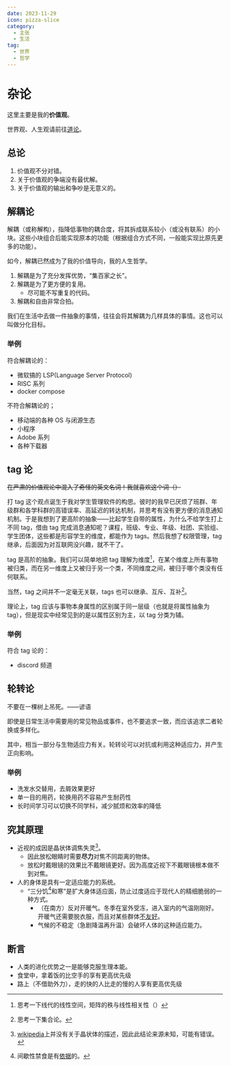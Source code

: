 ```yaml
---
date: 2023-11-29
icon: pizza-slice
category:
  - 主张
  - 生活
tag:
  - 世界
  - 哲学
---
```


# 杂论

这里主要是我的**价值观**。

世界观、人生观请前往[道论](./worldview.md)。

## 总论

1. 价值观不分对错。
2. 关于价值观的争端没有最优解。
3. 关于价值观的输出和争吵是无意义的。

## 解耦论

解耦（或称解构），指降低事物的耦合度，将其拆成联系较小（或没有联系）的小块。这些小块组合后能实现原本的功能（根据组合方式不同，一般能实现比原先更多的功能）。

如今，解耦已然成为了我的价值导向，我的人生哲学。

1. 解耦是为了充分发挥优势，“集百家之长”。
2. 解耦是为了更方便的复用。
   - 尽可能不写重复的代码。
3. 解耦和自由非常合拍。

我们在生活中去做一件抽象的事情，往往会将其解耦为几样具体的事情。这也可以叫做分化目标。

### 举例

符合解耦论的：

- 微软搞的 LSP(Language Server Protocol)
- RISC 系列
- docker compose

不符合解耦论的；

- 移动端的各种 OS 与闭源生态
- 小程序
- Adobe 系列
- 各种下载器

## tag 论

~~在严肃的价值观论中混入了奇怪的英文名词！我就喜欢这个词（）~~

打 tag 这个观点诞生于我对学生管理软件的构思。彼时的我早已厌烦了班群、年级群和各学科群的高错误率、高延迟的转达机制，并思考有没有更方便的消息通知机制。于是我想到了更高阶的抽象——比起学生自带的属性，为什么不给学生打上不同 tag，借由 tag 完成消息通知呢？课程，班级、专业、年级、社团、实验组、学生团体，这些都是形容学生的维度，都能作为 tags。然后我想了权限管理，tag 继承，后面因为对互联网没兴趣，就不干了。

tag 是高阶的抽象。我们可以简单地把 tag 理解为维度[^3]，在某个维度上所有事物被归类，而在另一维度上又被归于另一个类，不同维度之间，被归于哪个类没有任何联系。

[^3]: 思考一下线代的线性空间，矩阵的秩与线性相关性（）

当然，tag 之间并不一定毫无关联，tags 也可以继承、互斥、互补[^4]。

[^4]: 思考一下集合论。

理论上，tag 应该与事物本身属性的区别属于同一层级（也就是将属性抽象为 tag），但是现实中经常见到的是以属性区别为主，以 tag 分类为辅。

### 举例

符合 tag 论的：

- discord 频道

## 轮转论

不要在一棵树上吊死。——谚语

即使是日常生活中需要用的常见物品或事件，也不要追求一致，而应该追求二者轮换或多样化。

其中，相当一部分与生物适应力有关。轮转论可以对抗或利用这种适应力，并产生正向影响。

### 举例

- 洗发水交替用，去屑效果更好
- 单一目的用药，轮换用药不容易产生耐药性
- 长时间学习可以切换不同学科，减少腻烦和效率的降低

## 究其原理

- 近视的成因是晶状体调焦失灵[^1]。
  - 因此放松眼睛时需要**尽力**对焦不同距离的物体。
  - 放松时戴眼镜的效果比不戴眼镜更好。因为高度近视下不戴眼镜根本做不到对焦。
- 人的身体是具有一定适应能力的系统。
  - “三分饥[^2]和寒”是扩大身体适应面，防止过度适应于现代人的精细脆弱的一种方式。
    - （在南方）反对开暖气。冬季在室外受冻，进入室内的气温刚刚好。开暖气还需要脱衣服，而且对某些群体[不友好](../essay/2023.md#2023121x)。
    - 气候的不稳定（急剧降温再升温）会破坏人体的这种适应能力。

[^1]: [wikipedia](https://zh.wikipedia.org/wiki/近視)上并没有关于晶状体的描述，因此此结论来源未知，可能有错误。
[^2]: 间歇性禁食是有[依据](https://github.com/zijie0/HumanSystemOptimization#饮食)的。

## 断言

- 人类的进化优势之一是能够克服生理本能。
- 食堂中，拿着饭的比空手的享有更高优先级
- 路上（不借助外力），走的快的人比走的慢的人享有更高优先级

